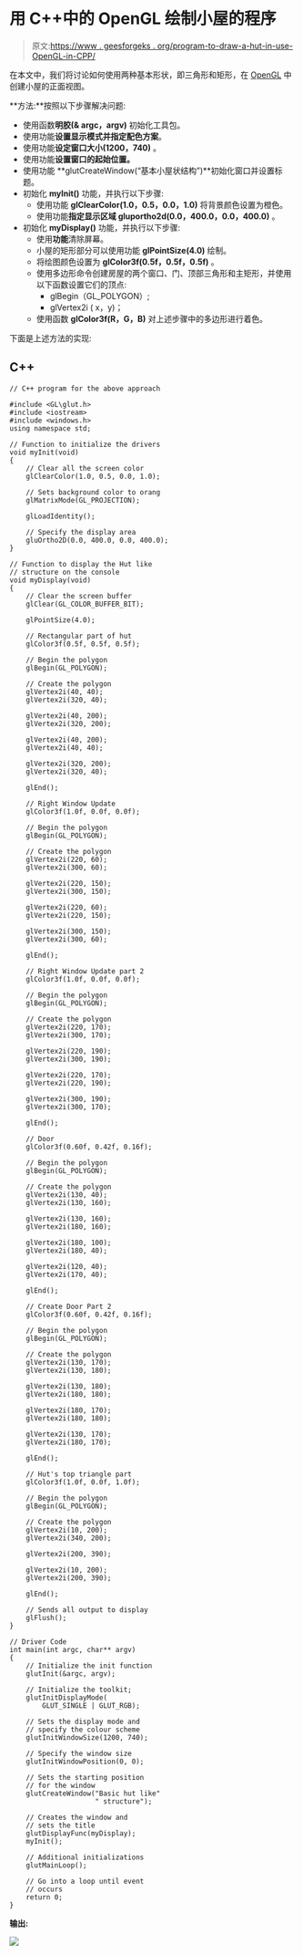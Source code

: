 # 用 C++中的 OpenGL 绘制小屋的程序

> 原文:[https://www . geesforgeks . org/program-to-draw-a-hut-in-use-OpenGL-in-CPP/](https://www.geeksforgeeks.org/program-to-draw-a-hut-in-using-opengl-in-cpp/)

在本文中，我们将讨论如何使用两种基本形状，即三角形和矩形，在 [OpenGL](https://www.geeksforgeeks.org/getting-started-with-opengl/) 中创建小屋的正面视图。

**方法:**按照以下步骤解决问题:

*   使用函数**明胶(& argc，argv)** 初始化工具包。
*   使用功能**设置显示模式并指定配色方案**。
*   使用功能**设定窗口大小(1200，740)** 。
*   使用功能**设置窗口的起始位置。**
*   使用功能 **glutCreateWindow(“基本小屋状结构”)**初始化窗口并设置标题。
*   初始化 **myInit()** 功能，并执行以下步骤:
    *   使用功能 **glClearColor(1.0，0.5，0.0，1.0)** 将背景颜色设置为橙色。
    *   使用功能**指定显示区域 gluportho2d(0.0，400.0，0.0，400.0)** 。
*   初始化 **myDisplay()** 功能，并执行以下步骤:
    *   使用**功能**清除屏幕。
    *   小屋的矩形部分可以使用功能 **glPointSize(4.0)** 绘制。
    *   将绘图颜色设置为 **glColor3f(0.5f，0.5f，0.5f)** 。
    *   使用多边形命令创建房屋的两个窗口、门、顶部三角形和主矩形，并使用以下函数设置它们的顶点:
        *   glBegin（GL_POLYGON）;
        *   glVertex2i ( x，y)；
    *   使用函数 **glColor3f(R，G，B)** 对上述步骤中的多边形进行着色。

下面是上述方法的实现:

## C++

```
// C++ program for the above approach

#include <GL\glut.h>
#include <iostream>
#include <windows.h>
using namespace std;

// Function to initialize the drivers
void myInit(void)
{
    // Clear all the screen color
    glClearColor(1.0, 0.5, 0.0, 1.0);

    // Sets background color to orang
    glMatrixMode(GL_PROJECTION);

    glLoadIdentity();

    // Specify the display area
    gluOrtho2D(0.0, 400.0, 0.0, 400.0);
}

// Function to display the Hut like
// structure on the console
void myDisplay(void)
{
    // Clear the screen buffer
    glClear(GL_COLOR_BUFFER_BIT);

    glPointSize(4.0);

    // Rectangular part of hut
    glColor3f(0.5f, 0.5f, 0.5f);

    // Begin the polygon
    glBegin(GL_POLYGON);

    // Create the polygon
    glVertex2i(40, 40);
    glVertex2i(320, 40);

    glVertex2i(40, 200);
    glVertex2i(320, 200);

    glVertex2i(40, 200);
    glVertex2i(40, 40);

    glVertex2i(320, 200);
    glVertex2i(320, 40);

    glEnd();

    // Right Window Update
    glColor3f(1.0f, 0.0f, 0.0f);

    // Begin the polygon
    glBegin(GL_POLYGON);

    // Create the polygon
    glVertex2i(220, 60);
    glVertex2i(300, 60);

    glVertex2i(220, 150);
    glVertex2i(300, 150);

    glVertex2i(220, 60);
    glVertex2i(220, 150);

    glVertex2i(300, 150);
    glVertex2i(300, 60);

    glEnd();

    // Right Window Update part 2
    glColor3f(1.0f, 0.0f, 0.0f);

    // Begin the polygon
    glBegin(GL_POLYGON);

    // Create the polygon
    glVertex2i(220, 170);
    glVertex2i(300, 170);

    glVertex2i(220, 190);
    glVertex2i(300, 190);

    glVertex2i(220, 170);
    glVertex2i(220, 190);

    glVertex2i(300, 190);
    glVertex2i(300, 170);

    glEnd();

    // Door
    glColor3f(0.60f, 0.42f, 0.16f);

    // Begin the polygon
    glBegin(GL_POLYGON);

    // Create the polygon
    glVertex2i(130, 40);
    glVertex2i(130, 160);

    glVertex2i(130, 160);
    glVertex2i(180, 160);

    glVertex2i(180, 100);
    glVertex2i(180, 40);

    glVertex2i(120, 40);
    glVertex2i(170, 40);

    glEnd();

    // Create Door Part 2
    glColor3f(0.60f, 0.42f, 0.16f);

    // Begin the polygon
    glBegin(GL_POLYGON);

    // Create the polygon
    glVertex2i(130, 170);
    glVertex2i(130, 180);

    glVertex2i(130, 180);
    glVertex2i(180, 180);

    glVertex2i(180, 170);
    glVertex2i(180, 180);

    glVertex2i(130, 170);
    glVertex2i(180, 170);

    glEnd();

    // Hut's top triangle part
    glColor3f(1.0f, 0.0f, 1.0f);

    // Begin the polygon
    glBegin(GL_POLYGON);

    // Create the polygon
    glVertex2i(10, 200);
    glVertex2i(340, 200);

    glVertex2i(200, 390);

    glVertex2i(10, 200);
    glVertex2i(200, 390);

    glEnd();

    // Sends all output to display
    glFlush();
}

// Driver Code
int main(int argc, char** argv)
{
    // Initialize the init function
    glutInit(&argc, argv);

    // Initialize the toolkit;
    glutInitDisplayMode(
        GLUT_SINGLE | GLUT_RGB);

    // Sets the display mode and
    // specify the colour scheme
    glutInitWindowSize(1200, 740);

    // Specify the window size
    glutInitWindowPosition(0, 0);

    // Sets the starting position
    // for the window
    glutCreateWindow("Basic hut like"
                     " structure");

    // Creates the window and
    // sets the title
    glutDisplayFunc(myDisplay);
    myInit();

    // Additional initializations
    glutMainLoop();

    // Go into a loop until event
    // occurs
    return 0;
}
```

**输出:**

[![](img/b070318c453da752e283be33cb248553.png)](https://media.geeksforgeeks.org/wp-content/uploads/20210205231409/article823.png)